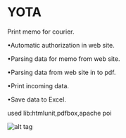 # YOTA
Print memo for courier.

•Automatic authorization in web site.

•Parsing data for memo from web site.

•Parsing data from web site in to pdf.

•Print incoming data.

•Save data to Excel.

used lib:htmlunit,pdfbox,apache poi


![alt tag](https://1.downloader.disk.yandex.ru/disk/cdf32b176fa5fc2e88aa34435a92309926f920a72c5842921aae5df6d58f49da/572ea08b/J-V_zsRGMFData15Lw19aiTqSmjK_chpC3URpQghNt3sgyOe6v69NPaz-EVbwhCvMIQWWyfwsUXJsfc73Nh9dg%3D%3D?uid=0&filename=QIP%20Shot%20-%20Screen%20543.png&disposition=inline&hash=&limit=0&content_type=image%2Fpng&fsize=18497&hid=b9c54707900a99fa42d1d142ccfa9640&media_type=image&tknv=v2&etag=64c9833545137cfba261f5ed56d68e3a.jpg)
